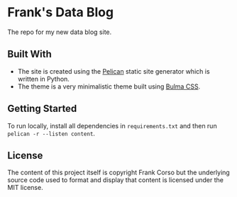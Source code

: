 # Frank's Data Blog

The repo for my new data blog site. 

## Built With

* The site is created using the [Pelican](http://getpelican.com) static site generator which is written in Python.
* The theme is a very minimalistic theme built using [Bulma CSS](https://bulma.io).

## Getting Started

To run locally, install all dependencies in `requirements.txt` and then run `pelican -r --listen content`.

## License
The content of this project itself is copyright Frank Corso but the underlying source code used to format and display that content is licensed under the MIT license.